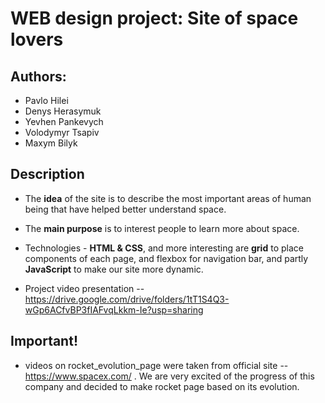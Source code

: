 # WEB design project: Site of space lovers

## Authors:

- Pavlo Hilei
- Denys Herasymuk
- Yevhen Pankevych
- Volodymyr Tsapiv
- Maxym Bilyk


## Description

- The **idea** of the site is to describe the most important areas of human being that
  have helped better understand space.
  
- The **main purpose** is to interest people to learn more about space.
  
- Technologies - **HTML & CSS**, and more interesting are **grid** to place components of each page, 
  and flexbox for navigation bar, and partly **JavaScript** to make our site more dynamic.
  
- Project video presentation -- https://drive.google.com/drive/folders/1tT1S4Q3-wGp6ACfvBP3fIAFvqLkkm-Ie?usp=sharing


## Important!

- videos on rocket_evolution_page were taken from official site -- https://www.spacex.com/ . We are very excited of the progress 
of this company and decided to make rocket page based on its evolution.